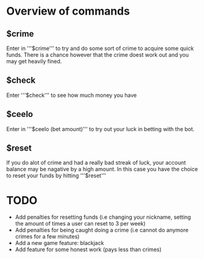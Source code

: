 # Overview of commands

## $crime
Enter in '''$crime''' to try and do some sort of crime to acquire some quick funds. There is a chance however that the crime doest work out and you may get heavily fined. 

## $check
Enter '''$check''' to see how much money you have

## $ceelo
Enter in '''$ceelo (bet amount)''' to try out your luck in betting with the bot. 

## $reset
If you do alot of crime and had a really bad streak of luck, your account balance may be nagative by a high amount. In this case you have the choice to reset your funds by hitting '''$reset''' 

# TODO
<ul>
<li>Add penalties for resetting funds (i.e changing your nickname, setting the amount of times a user can reset to 3 per week)</li>
<li>Add penalties for being caught doing a crime (i.e cannot do anymore crimes for a few minutes)</li>
<li>Add a new game feature: blackjack</li>
<li>Add feature for some honest work (pays less than crimes)</li>
</ul>
